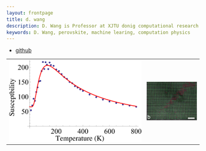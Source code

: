 ```yaml
---
layout: frontpage
title: d. wang
description: D. Wang is Professor at XJTU donig computational research.
keywords: D. Wang, perovskite, machine learing, computation physics
---
```


<div class="navbar">
  <div class="navbar-inner">
      <ul class="nav">
          <li><a href="https://dwang5.github.io">github</a></li>
      </ul>
  </div>
</div>


<table class="wide">
<tr>
  <td class="left">
    <a href="pages/publpics/fittings.html">
        <img src="assets/publpics/fittings_Fig_1.png" alt="J. Liu (2017) Fig. 1" title="J. Liu (PRB 2017) Fig. 1"/>
    </a>
  </td>


  <td class="right">
  <a href="pages/publpics/electron_microscope.html">
        <img src="assets/publpics/atoms2.png" alt="J. Liu (2017) Fig. 1" title="J. Liu (PRB 2017) Fig. 1"/>
    </a>
  </td>
</tr>
